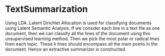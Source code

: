 # TextSummarization
Using LDA.
Latent Dirichlet Allocation is used for classifying documents using Latent Semantic Analysis. 
If we consider each line in a text file as one document, then we can classify all the lines of the document using this unsupervised learning method. 
Then we pick the most polar or radical lines from each topic. These k lines should encompass all the main points in the document. 
Hence an extractive summarizer is constructed.
